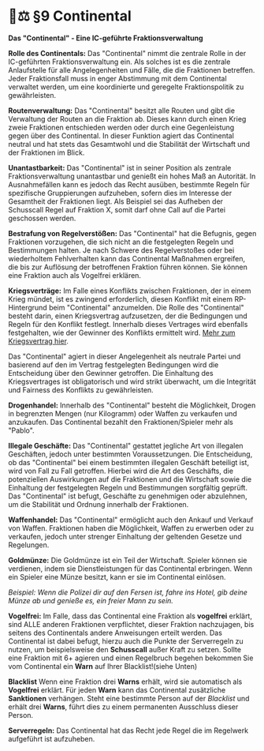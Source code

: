 # 👨⚖ §9 Continental

**Das "Continental" - Eine IC-geführte Fraktionsverwaltung**

**Rolle des Continentals:** Das "Continental" nimmt die zentrale Rolle in der IC-geführten Fraktionsverwaltung ein. Als solches ist es die zentrale Anlaufstelle für alle Angelegenheiten und Fälle, die die Fraktionen betreffen. Jeder Fraktionsfall muss in enger Abstimmung mit dem Continental verwaltet werden, um eine koordinierte und geregelte Fraktionspolitik zu gewährleisten.

**Routenverwaltung:** Das "Continental" besitzt alle Routen und gibt die Verwaltung der Routen an die Fraktion ab. Dieses kann durch einen Krieg zweie Fraktionen entschieden werden oder durch eine Gegenleistung gegen über des Continental. In dieser Funktion agiert das Continental neutral und hat stets das Gesamtwohl und die Stabilität der Wirtschaft und der Fraktionen im Blick.

**Unantastbarkeit:** Das "Continental" ist in seiner Position als zentrale Fraktionsverwaltung unantastbar und genießt ein hohes Maß an Autorität. In Ausnahmefällen kann es jedoch das Recht ausüben, bestimmte Regeln für spezifische Gruppierungen aufzuheben, sofern dies im Interesse der Gesamtheit der Fraktionen liegt. Als Beispiel sei das Aufheben der Schusscall Regel auf Fraktion X, somit darf ohne Call auf die Partei geschossen werden.

**Bestrafung von Regelverstößen:** Das "Continental" hat die Befugnis, gegen Fraktionen vorzugehen, die sich nicht an die festgelegten Regeln und Bestimmungen halten. Je nach Schwere des Regelverstoßes oder bei wiederholtem Fehlverhalten kann das Continental Maßnahmen ergreifen, die bis zur Auflösung der betroffenen Fraktion führen können. Sie können eine Fraktion auch als Vogelfrei erklären.

**Kriegsverträge:** Im Falle eines Konflikts zwischen Fraktionen, der in einem Krieg mündet, ist es zwingend erforderlich, diesen Konflikt mit einem RP-Hintergrund beim "Continental" anzumelden. Die Rolle des "Continental" besteht darin, einen Kriegsvertrag aufzusetzen, der die Bedingungen und Regeln für den Konflikt festlegt. Innerhalb dieses Vertrages wird ebenfalls festgehalten, wie der Gewinner des Konflikts ermittelt wird. [Mehr zum Kriegsvertrag hier](10-kriegsvertrag.md).

Das "Continental" agiert in dieser Angelegenheit als neutrale Partei und basierend auf den im Vertrag festgelegten Bedingungen wird die Entscheidung über den Gewinner getroffen. Die Einhaltung des Kriegsvertrages ist obligatorisch und wird strikt überwacht, um die Integrität und Fairness des Konflikts zu gewährleisten.

**Drogenhandel:** Innerhalb des "Continental" besteht die Möglichkeit, Drogen in begrenzten Mengen (nur Kilogramm) oder Waffen zu verkaufen und anzukaufen. Das Continental bezahlt den Fraktionen/Spieler mehr als "Pablo".

**Illegale Geschäfte:** Das "Continental" gestattet jegliche Art von illegalen Geschäften, jedoch unter bestimmten Voraussetzungen. Die Entscheidung, ob das "Continental" bei einem bestimmten illegalen Geschäft beteiligt ist, wird von Fall zu Fall getroffen. Hierbei wird die Art des Geschäfts, die potenziellen Auswirkungen auf die Fraktionen und die Wirtschaft sowie die Einhaltung der festgelegten Regeln und Bestimmungen sorgfältig geprüft. Das "Continental" ist befugt, Geschäfte zu genehmigen oder abzulehnen, um die Stabilität und Ordnung innerhalb der Fraktionen.

**Waffenhandel:** Das "Continental" ermöglicht auch den Ankauf und Verkauf von Waffen. Fraktionen haben die Möglichkeit, Waffen zu erwerben oder zu verkaufen, jedoch unter strenger Einhaltung der geltenden Gesetze und Regelungen.

**Goldmünze:** Die Goldmünze ist ein Teil der Wirtschaft. Spieler können sie verdienen, indem sie Dienstleistungen für das Continental erbringen. Wenn ein Spieler eine Münze besitzt, kann er sie im Continental einlösen.

_Beispiel: Wenn die Polizei dir auf den Fersen ist, fahre ins Hotel, gib deine Münze ab und genieße es, ein freier Mann zu sein._

**Vogelfrei:** Im Falle, dass das Continental eine Fraktion als **vogelfrei** erklärt, sind ALLE anderen Fraktionen verpflichtet, dieser Fraktion nachzujagen, bis seitens des Continentals andere Anweisungen erteilt werden. Das Continental ist dabei befugt, hierzu auch die Punkte der Serverregeln zu nutzen, um beispielsweise den **Schusscall** außer Kraft zu setzen. Sollte eine Fraktion mit 6+ agieren und einen Regelbruch begehen bekommen Sie vom Continental ein **Warn** auf Ihrer Blacklist!(siehe Unten)

**Blacklist** Wenn eine Fraktion drei **Warns** erhält, wird sie automatisch als **Vogelfrei** erklärt. Für jeden **Warn** kann das Continental zusätzliche **Sanktionen** verhängen. Steht eine bestimmte Person auf der *Blacklist* und erhält drei **Warns**, führt dies zu einem permanenten Ausschluss dieser Person.

**Serverregeln:** Das Continental hat das Recht jede Regel die im Regelwerk aufgeführt ist aufzuheben.

